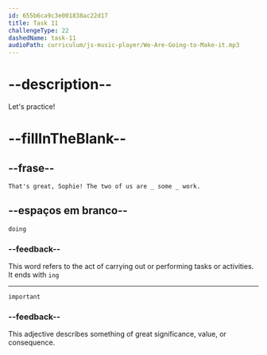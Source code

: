```yaml
---
id: 655b6ca9c3e001838ac22d17
title: Task 11
challengeType: 22
dashedName: task-11
audioPath: curriculum/js-music-player/We-Are-Going-to-Make-it.mp3
---
```


<!--
AUDIO REFERENCE:
James: That's great, Sophie! The two of us are _ some _ work.
-->

# --description--

Let's practice!

# --fillInTheBlank--

## --frase--

`That's great, Sophie! The two of us are _ some _ work.`

## --espaços em branco--

`doing`

### --feedback--

This word refers to the act of carrying out or performing tasks or activities. It ends with `ing`

---

`important`

### --feedback--

This adjective describes something of great significance, value, or consequence.
